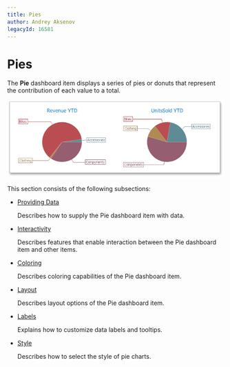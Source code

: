 ```yaml
---
title: Pies
author: Andrey Aksenov
legacyId: 16581
---
```

# Pies
The **Pie** dashboard item displays a series of pies or donuts that represent the contribution of each value to a total.

![MainFeatures_Pies](../../../images/img18178.png)

This section consists of the following subsections:
* [Providing Data](pies/providing-data.md)
	
	Describes how to supply the Pie dashboard item with data.
* [Interactivity](pies/interactivity.md)
	
	Describes features that enable interaction between the Pie dashboard item and other items.
* [Coloring](pies/coloring.md)
	
	Describes coloring capabilities of the Pie dashboard item.
* [Layout](pies/layout.md)
	
	Describes layout options of the Pie dashboard item.
* [Labels](pies/labels.md)
	
	Explains how to customize data labels and tooltips.
* [Style](pies/style.md)
	
	Describes how to select the style of pie charts.